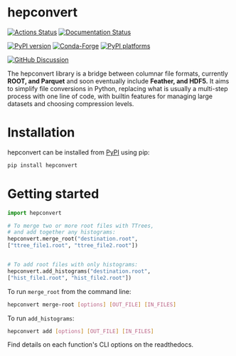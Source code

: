 # hepconvert

[![Actions Status][actions-badge]][actions-link]
[![Documentation Status][rtd-badge]][rtd-link]

[![PyPI version][pypi-version]][pypi-link]
[![Conda-Forge][conda-badge]][conda-link]
[![PyPI platforms][pypi-platforms]][pypi-link]

[![GitHub Discussion][github-discussions-badge]][github-discussions-link]

<!-- SPHINX-START -->

<!-- prettier-ignore-start -->
[actions-badge]:            https://github.com/zbilodea/hepconvert/workflows/CI/badge.svg
[actions-link]:             https://github.com/zbilodea/hepconvert/actions
[conda-badge]:              https://img.shields.io/conda/vn/conda-forge/hepconvert
[conda-link]:               https://github.com/conda-forge/hepconvert-feedstock
[github-discussions-badge]: https://img.shields.io/static/v1?label=Discussions&message=Ask&color=blue&logo=github
[github-discussions-link]:  https://github.com/zbilodea/hepconvert/discussions
[pypi-link]:                https://pypi.org/project/hepconvert/
[pypi-platforms]:           https://img.shields.io/pypi/pyversions/hepconvert
[pypi-version]:             https://img.shields.io/pypi/v/hepconvert
[rtd-badge]:                https://readthedocs.org/projects/hepconvert/badge/?version=latest
[rtd-link]:                 https://hepconvert.readthedocs.io/en/latest/

The hepconvert library is a bridge between columnar file formats, currently **ROOT, and Parquet** and soon eventually include **Feather, and HDF5.** It aims to simplify file conversions in Python, replacing what is usually a multi-step process with one line of code, with builtin features for managing large datasets and choosing compression levels.

# Installation

hepconvert can be installed from [PyPI](https://pypi.org/project/hepconvert) using pip:

```bash
pip install hepconvert
```

# Getting started

```python
import hepconvert

# To merge two or more root files with TTrees,
# and add together any histograms:
hepconvert.merge_root("destination.root",
["ttree_file1.root", "ttree_file2.root"])


# To add root files with only histograms:
hepconvert.add_histograms("destination.root",
["hist_file1.root", "hist_file2.root"])

```

To run ``merge_root`` from the command line:

```bash
hepconvert merge-root [options] [OUT_FILE] [IN_FILES]
```

To run ``add_histograms``:

```bash
hepconvert add [options] [OUT_FILE] [IN_FILES]
```

Find details on each function's CLI options on the readthedocs.

<!-- prettier-ignore-end -->
